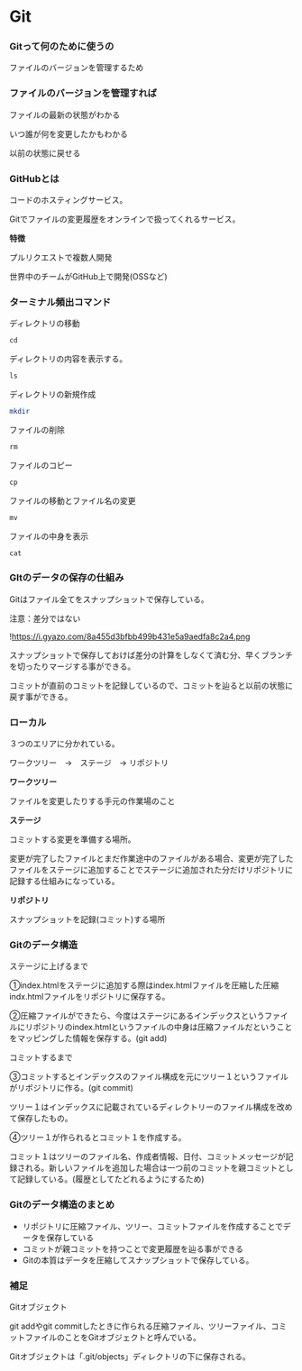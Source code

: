 # Git

### Gitって何のために使うの

ファイルのバージョンを管理するため

### ファイルのバージョンを管理すれば

ファイルの最新の状態がわかる

いつ誰が何を変更したかもわかる

以前の状態に戻せる

### GitHubとは

コードのホスティングサービス。

Gitでファイルの変更履歴をオンラインで扱ってくれるサービス。

**特徴**

プルリクエストで複数人開発

世界中のチームがGitHub上で開発(OSSなど)

### ターミナル頻出コマンド

ディレクトリの移動

```php
cd
```

ディレクトリの内容を表示する。

```php
ls
```

ディレクトリの新規作成

```php
mkdir
```

ファイルの削除

```php
rm
```

ファイルのコピー

```php
cp
```

ファイルの移動とファイル名の変更

```php
mv
```

ファイルの中身を表示

```php
cat
```

### GItのデータの保存の仕組み

Gitはファイル全てをスナップショットで保存している。

注意：差分ではない

!https://i.gyazo.com/8a455d3bfbb499b431e5a9aedfa8c2a4.png

スナップショットで保存しておけば差分の計算をしなくて済む分、早くブランチを切ったりマージする事ができる。

コミットが直前のコミットを記録しているので、コミットを辿ると以前の状態に戻す事ができる。

### ローカル

３つのエリアに分かれている。

ワークツリー　→　ステージ　→ リポジトリ

**ワークツリー**

ファイルを変更したりする手元の作業場のこと

**ステージ**

コミットする変更を準備する場所。

変更が完了したファイルとまだ作業途中のファイルがある場合、変更が完了したファイルをステージに追加することでステージに追加された分だけリポジトリに記録する仕組みになっている。

**リポジトリ**

スナップショットを記録(コミット)する場所

### Gitのデータ構造

ステージに上げるまで

①index.htmlをステージに追加する際はindex.htmlファイルを圧縮した圧縮indx.htmlファイルをリポジトリに保存する。

②圧縮ファイルができたら、今度はステージにあるインデックスというファイルにリポジトリのindex.htmlというファイルの中身は圧縮ファイルだということをマッピングした情報を保存する。(git add)

コミットするまで

③コミットするとインデックスのファイル構成を元にツリー１というファイルがリポジトリに作る。(git commit)

ツリー１はインデックスに記載されているディレクトリーのファイル構成を改めて保存したもの。

④ツリー１が作られるとコミット１を作成する。

コミット１はツリーのファイル名、作成者情報、日付、コミットメッセージが記録される。新しいファイルを追加した場合は一つ前のコミットを親コミットとして記録している。(履歴としてたどれるようにするため)

### Gitのデータ構造のまとめ

- リポジトリに圧縮ファイル、ツリー、コミットファイルを作成することでデータを保存している
- コミットが親コミットを持つことで変更履歴を辿る事ができる
- Gitの本質はデータを圧縮してスナップショットで保存している。

### 補足

Gitオブジェクト

git addやgit commitしたときに作られる圧縮ファイル、ツリーファイル、コミットファイルのことをGitオブジェクトと呼んでいる。

Gitオブジェクトは「.git/objects」ディレクトリの下に保存される。
